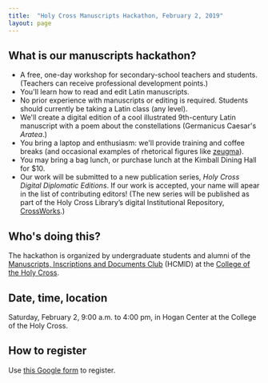```yaml
---
title:  "Holy Cross Manuscripts Hackathon, February 2, 2019"
layout: page
---
```



## What is our manuscripts hackathon?

-   A free, one-day workshop for secondary-school teachers and students.  (Teachers can receive professional development points.)
-   You'll learn how to read and edit Latin manuscripts.
-   No prior experience with manuscripts or editing is required. Students should currently be taking a Latin class (any level).
-   We'll create a digital edition of a cool illustrated 9th-century Latin  manuscript with a poem about the constellations (Germanicus Caesar's *Aratea*.)
- You bring a laptop and enthusiasm: we'll provide training and coffee breaks (and occasional examples of rhetorical figures like [zeugma](http://examples.yourdictionary.com/examples-of-zeugma.html)).
-  You may bring a bag lunch, or purchase lunch at the Kimball Dining Hall for $10.
-  Our work will be submitted to a new publication series, *Holy Cross Digital Diplomatic  Editions*.  If our work is accepted, your name will apear in the list of contributing editors!  (The new series will be published as part of the Holy Cross Library’s digital Institutional Repository, [CrossWorks](http://crossworks.holycross.edu/hc-dde).)


## Who's doing this?

The hackathon is organized by undergraduate students and alumni of the [Manuscripts, Inscriptions and Documents Club](http://hcmid.github.io/) (HCMID) at the [College of the Holy Cross](https://www.holycross.edu/).

## Date, time, location

Saturday, February 2, 9:00 a.m. to 4:00 pm, in Hogan Center at the College of the Holy Cross.


## How to register

Use [this Google form](https://goo.gl/forms/bNGXMRCcYQ2vSXbh2) to register.

